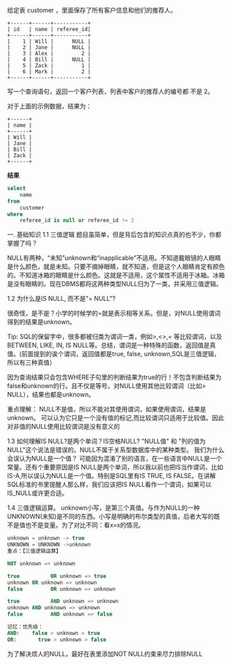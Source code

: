 给定表 customer ，里面保存了所有客户信息和他们的推荐人。

```
+------+------+-----------+
| id   | name | referee_id|
+------+------+-----------+
|    1 | Will |      NULL |
|    2 | Jane |      NULL |
|    3 | Alex |         2 |
|    4 | Bill |      NULL |
|    5 | Zack |         1 |
|    6 | Mark |         2 |
+------+------+-----------+
```

写一个查询语句，返回一个客户列表，列表中客户的推荐人的编号都 不是 2。

对于上面的示例数据，结果为：

```
+------+
| name |
+------+
| Will |
| Jane |
| Bill |
| Zack |
+------+
```

**结果**

```sql
select
    name
from 
    customer
where 
    referee_id is null or referee_id != 2
```

一. 基础知识
1.1 三值逻辑
题目虽简单，但是背后包含的知识点真的也不少，你都掌握了吗？

NULL有两种，“未知”unknown和“inapplicable”不适用。不知道戴眼镜的人眼睛是什么颜色，就是未知。只要不摘掉眼睛，就不知道，但是这个人眼睛肯定有颜色的。不知道冰箱的眼睛是什么颜色。这就是不适用，这个属性不适用于冰箱。冰箱是没有眼睛的。现在DBMS都将这两种类型NULL归为了一类，并采用三值逻辑。

1.2 为什么是IS NULL, 而不是"= NULL"?

很奇怪，是不是？小学的时候学的=就是表示相等关系。但是，对NULL使用谓词得到的结果是unknown。

Tip: SQL的保留字中，很多都被归类为谓词一类，例如>,<>,= 等比较谓词，以及BETWEEN, LIKE, IN, IS NULL等。总结，谓词是一种特殊的函数，返回值是真值。(前面提到的诶个谓词，返回值都是true, false, unknown,SQL是三值逻辑，所以有三种真值）

因为查询结果只会包含WHERE子句里的判断结果为true的行！不包含判断结果为false和unknown的行。且不仅是等号，对NULL使用其他比较谓词（比如> NULL），结果也都是unknown。

重点理解：
NULL不是值，所以不能对其使用谓词，如果使用谓词，结果是unknown。
可以认为它只是一个没有值的标记,而比较谓词只适用于比较值。因此对非值的NULL使用比较谓词是没有意义的

1.3 如何理解IS NULL?是两个单词？IS空格NULL?
"NULL值" 和 "列的值为NULL"这个说法是错误的。NULL不属于关系型数据库中的某种类型。
我们为什么会误认为NULL是一个值？
可能因为混淆了别的语言，在一些语言中NULL是一个常量。还有个重要原因是IS NULL是两个单词，所以我以前也把IS当作谓词，比如IS-A,所以误认为NULL是一个值。特别是SQL里有IS TRUE, IS FALSE。在讲解SQL标准的书里提醒人那么样，我们应该把IS NULL看作一个谓词，如果可以IS_NULL或许更合适。

1.4 三值逻辑运算。
unknown小写，是第三个真值。与作为NULL的一种UNKNOWN(未知)是不同的东西。小写是明确的布尔类型的真值，后者大写的既不是值也不是变量。为了对比不同：看x=x的情况。

```sql
unknown = unknown -> true
UNKNOWN = UNKNOWN ->unknown
重点：【三值逻辑运算】

NOT unknown => unknown

true          OR unknown => true
unknown OR unknown => unknown
false         OR unknown => unknown

true          AND unknown => unknown
unknown AND unknown => unknown
false         AND unknown => false

记忆：优先级：
AND:    false > unknown > true
OR:       true > unknown > false
```


为了解决烦人的NULL，最好在表里添加NOT NULL约束来尽力排除NULL
